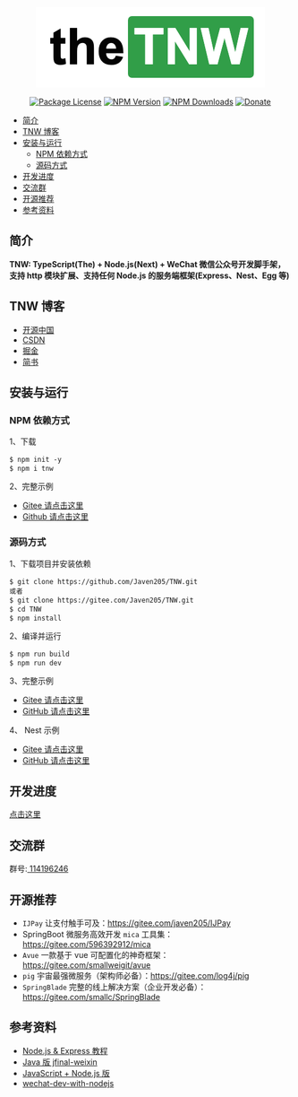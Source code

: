 <p align="center">
  <a href="https://www.npmjs.com/package/tnw" target="blank"><img src="./docs/img/logo.png" width="410" alt="TNW Logo" /></a>
</p>
 <p align="center">
 <a href="https://www.npmjs.com/package/tnw" target="_blank"><img src="https://img.shields.io/npm/l/tnw.svg?style=flat-square" alt="Package License" /></a>
<a href="https://www.npmjs.com/package/tnw" target="_blank"><img src="https://img.shields.io/npm/v/tnw.svg?style=flat-square" alt="NPM Version" /></a>
<a href="https://www.npmjs.com/package/tnw" target="_blank"><img src="https://img.shields.io/npm/dt/tnw.svg?style=flat-square" alt="NPM Downloads" /></a>
<a href="https://github.com/Javen205/donate" target="_blank"><img src="https://img.shields.io/badge/Donate-WeChat-%23ff3f59.svg?style=flat-square" alt="Donate" /></a>
</p>

- [简介](#%E7%AE%80%E4%BB%8B)
- [TNW 博客](#tnw-%E5%8D%9A%E5%AE%A2)
- [安装与运行](#%E5%AE%89%E8%A3%85%E4%B8%8E%E8%BF%90%E8%A1%8C)
  - [NPM 依赖方式](#npm-%E4%BE%9D%E8%B5%96%E6%96%B9%E5%BC%8F)
  - [源码方式](#%E6%BA%90%E7%A0%81%E6%96%B9%E5%BC%8F)
- [开发进度](#%E5%BC%80%E5%8F%91%E8%BF%9B%E5%BA%A6)
- [交流群](#%E4%BA%A4%E6%B5%81%E7%BE%A4)
- [开源推荐](#%E5%BC%80%E6%BA%90%E6%8E%A8%E8%8D%90)
- [参考资料](#%E5%8F%82%E8%80%83%E8%B5%84%E6%96%99)

<!-- https://github.com/thlorenz/doctoc -->

## 简介

**TNW: TypeScript(The) + Node.js(Next) + WeChat 微信公众号开发脚手架，支持 http 模块扩展、支持任何 Node.js 的服务端框架(Express、Nest、Egg 等)**

<!-- 本项目是我研究 TypeScript + Node.js 的阶段性总结，因为我对 [微信支付](https://gitee.com/javen205/IJPay)、[公众号](https://mp.weixin.qq.com/wiki)、[小程序/小游戏](https://developers.weixin.qq.com/miniprogram/dev/index.html) 有一定的研究，之前也参与过 [jfinal-weixin](https://gitee.com/jfinal/jfinal-weixin) 的开发，所以以微信系为载体再好不过了，后面也会扩展对支付、小程序甚至小游戏相关接口的支持，感谢您的关注:) -->

## TNW 博客

- [开源中国](https://www.oschina.net/p/TNWX)
- [CSDN](https://javen.blog.csdn.net/article/category/6665009)
- [掘金](https://juejin.im/user/57caa559a22b9d006b95af93/posts)
- [简书](https://www.jianshu.com/u/9be31238fda1)

## 安装与运行

### NPM 依赖方式

1、下载

```
$ npm init -y
$ npm i tnw
```

2、完整示例

- [Gitee 请点击这里](https://gitee.com/Javen205/TNW/tree/master/example/js)
- [Github 请点击这里](https://github.com/Javen205/TNW/tree/master/example/js)

### 源码方式

1、下载项目并安装依赖

```
$ git clone https://github.com/Javen205/TNW.git
或者
$ git clone https://gitee.com/Javen205/TNW.git
$ cd TNW
$ npm install
```

2、编译并运行

```
$ npm run build
$ npm run dev
```

3、完整示例

- [Gitee 请点击这里](https://gitee.com/Javen205/TNW/tree/master/src/example)
- [GitHub 请点击这里](https://github.com/Javen205/TNW/tree/master/src/example)

4、 Nest 示例

- [Gitee 请点击这里](https://gitee.com/Javen205/TNW/tree/master/example/nest)
- [GitHub 请点击这里](https://github.com/Javen205/TNW/tree/master/example/nest)

## 开发进度

[点击这里](https://github.com/Javen205/TNW/wiki/%E5%BC%80%E5%8F%91%E8%BF%9B%E5%BA%A6)

## 交流群

群号:[ 114196246](https:shang.qq.com/wpa/qunwpa?idkey=a1e4fd8c71008961bd4fc8eeea224e726afd5e5eae7bf1d96d3c77897388bf24)

## 开源推荐

- `IJPay` 让支付触手可及：https://gitee.com/javen205/IJPay
- SpringBoot 微服务高效开发 `mica` 工具集：https://gitee.com/596392912/mica
- `Avue` 一款基于 vue 可配置化的神奇框架：https://gitee.com/smallweigit/avue
- `pig` 宇宙最强微服务（架构师必备）：https://gitee.com/log4j/pig
- `SpringBlade` 完整的线上解决方案（企业开发必备）：https://gitee.com/smallc/SpringBlade

## 参考资料

- [Node.js & Express 教程](http://www.runoob.com/nodejs/nodejs-tutorial.html)
- [Java 版 jfinal-weixin](https://gitee.com/jfinal/jfinal-weixin)
- [JavaScript + Node.js 版](https://github.com/SilenceHVK/wechatByNode)
- [wechat-dev-with-nodejs](https://github.com/i5ting/wechat-dev-with-nodejs/blob/master/stuq.md)

